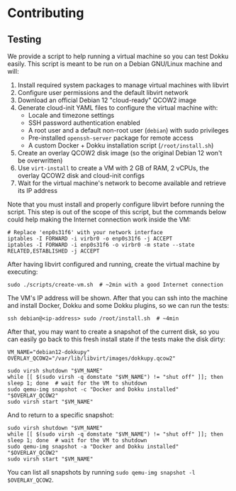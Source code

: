 # Contributing



## Testing

We provide a script to help running a virtual machine so you can test Dokku easily. This script is meant to be run on a
Debian GNU/Linux machine and will:

1. Install required system packages to manage virtual machines with libvirt
2. Configure user permissions and the default libvirt network
3. Download an official Debian 12 "cloud-ready" QCOW2 image
4. Generate cloud-init YAML files to configure the virtual machine with:
   - Locale and timezone settings
   - SSH password authentication enabled
   - A root user and a default non-root user (`debian`) with sudo privileges
   - Pre-installed `openssh-server` package for remote access
   - A custom Docker + Dokku installation script (`/root/install.sh`)
5. Create an overlay QCOW2 disk image (so the original Debian 12 won't be overwritten)
6. Use `virt-install` to create a VM with 2 GB of RAM, 2 vCPUs, the overlay QCOW2 disk and cloud-init configs
7. Wait for the virtual machine's network to become available and retrieve its IP address

Note that you must install and properly configure libvirt before running the script. This step is out of the scope of
this script, but the commands below could help making the Internet connection work inside the VM:

```shell
# Replace 'enp0s31f6' with your network interface
iptables -I FORWARD -i virbr0 -o enp0s31f6 -j ACCEPT
iptables -I FORWARD -i enp0s31f6 -o virbr0 -m state --state RELATED,ESTABLISHED -j ACCEPT
```

After having libvirt configured and running, create the virtual machine by executing:

```shell
sudo ./scripts/create-vm.sh  # ~2min with a good Internet connection
```

The VM's IP address will be shown. After that you can ssh into the machine and install Docker, Dokku and some Dokku
plugins, so we can run the tests:

```shell
ssh debian@<ip-address> sudo /root/install.sh  # ~4min
```

After that, you may want to create a snapshot of the current disk, so you can easily go back to this fresh install
state if the tests make the disk dirty:

```shell
VM_NAME="debian12-dokkupy"
OVERLAY_QCOW2="/var/lib/libvirt/images/dokkupy.qcow2"

sudo virsh shutdown "$VM_NAME"
while [[ $(sudo virsh -q domstate "$VM_NAME") != "shut off" ]]; then sleep 1; done  # wait for the VM to shutdown
sudo qemu-img snapshot -c "Docker and Dokku installed" "$OVERLAY_QCOW2"
sudo virsh start "$VM_NAME"
```

And to return to a specific snapshot:

```shell
sudo virsh shutdown "$VM_NAME"
while [[ $(sudo virsh -q domstate "$VM_NAME") != "shut off" ]]; then sleep 1; done  # wait for the VM to shutdown
sudo qemu-img snapshot -a "Docker and Dokku installed" "$OVERLAY_QCOW2"
sudo virsh start "$VM_NAME"
```

You can list all snapshots by running `sudo qemu-img snapshot -l $OVERLAY_QCOW2`.
